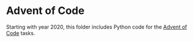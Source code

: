 # Advent of Code

Starting with year 2020, this folder includes Python code for the [Advent of Code](https://adventofcode.com/) tasks.
